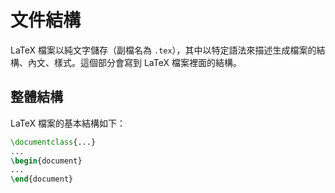 # 文件結構
LaTeX 檔案以純文字儲存（副檔名為 `.tex`），其中以特定語法來描述生成檔案的結構、內文、樣式。這個部分會寫到 LaTeX 檔案裡面的結構。

## 整體結構
LaTeX 檔案的基本結構如下：
```tex
\documentclass{...}
...
\begin{document}
...
\end{document}
```

